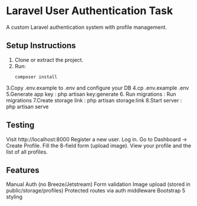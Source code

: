 # Laravel User Authentication Task
A custom Laravel authentication system with profile management.
## Setup Instructions
1. Clone or extract the project.
2. Run:
   ```bash:
   composer install

3.Copy .env.example to .env and configure your DB
4.cp .env.example .env
5.Generate app key :
             php artisan key:generate
6.  Run migrations :
             Run migrations
7.Create storage link :
             php artisan storage:link
8.Start server    :  
             php artisan serve


## Testing    

Visit http://localhost:8000
Register a new user.
Log in.
Go to Dashboard → Create Profile.
Fill the 8-field form (upload image).
View your profile and the list of all profiles.

## Features
Manual Auth (no Breeze/Jetstream)
Form validation
Image upload (stored in public/storage/profiles)
Protected routes via auth middleware
Bootstrap 5 styling
